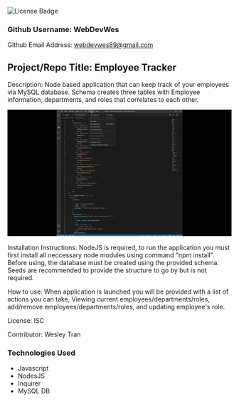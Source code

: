 
![License Badge](https://img.shields.io/badge/License-ISC-green.svg)

### Github Username: WebDevWes

Github Email Address: webdevwes89@gmail.com

## Project/Repo Title: Employee Tracker

Description: Node based application that can keep track of your employees via MySQL database. Schema creates three tables with Employee information, departments, and roles that correlates to each other.

![Screenshot](/assets/employee_tracker.gif)

Installation Instructions: NodeJS is required, to run the application you must first install all neccessary node modules using command "npm install". Before using, the database must be created using the provided schema. Seeds are recommended to provide the structure to go by but is not required.

How to use: When application is launched you will be provided with a list of actions you can take, Viewing current employees/departments/roles, add/remove employees/departments/roles, and updating employee's role.

License: ISC

Contributor: Wesley Tran

### Technologies Used

- Javascript
- NodesJS
 - Inquirer
 - MySQL DB
